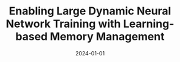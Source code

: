 ---
title: "Enabling Large Dynamic Neural Network Training with Learning-based Memory Management "
collection: publications
date: 2024-01-01
venue: '30th IEEE International Symposium on High-Performance Computer Architecture (<b>HPCA&apos;24</b>)'
paperurl: 'https://ieeexplore.ieee.org/document/10476398'
authors: '<u>Jie Ren</u>, Dong Xu, Shuangyan Yang, Jiacheng Zhao, Zhicheng Li, Christian Navasca, Chenxi Wang, Harry Xu, and Dong Li'
---